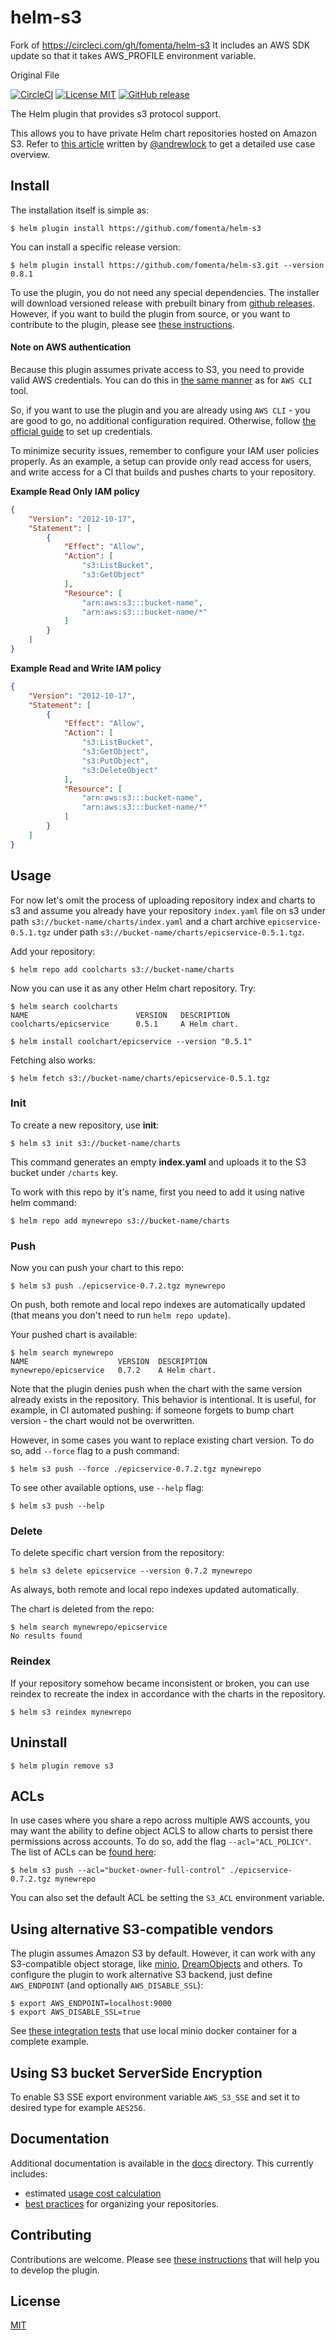 # helm-s3

Fork of https://circleci.com/gh/fomenta/helm-s3
It includes an AWS SDK update so that it takes AWS_PROFILE environment variable.

Original File

[![CircleCI](https://circleci.com/gh/fomenta/helm-s3.svg?style=shield)](https://circleci.com/gh/fomenta/helm-s3)
[![License MIT](https://img.shields.io/badge/license-MIT-blue.svg?style=flat)](LICENSE)
[![GitHub release](https://img.shields.io/github/release/fomenta/helm-s3.svg)](https://github.com/fomenta/helm-s3/releases)

The Helm plugin that provides s3 protocol support.

This allows you to have private Helm chart repositories hosted on Amazon S3. Refer to [this article](https://andrewlock.net/how-to-create-a-helm-chart-repository-using-amazon-s3/)
written by [@andrewlock](https://github.com/andrewlock) to get a detailed use case overview.

## Install

The installation itself is simple as:

    $ helm plugin install https://github.com/fomenta/helm-s3

You can install a specific release version:

    $ helm plugin install https://github.com/fomenta/helm-s3.git --version 0.8.1

To use the plugin, you do not need any special dependencies. The installer will
download versioned release with prebuilt binary from [github releases](https://github.com/fomenta/helm-s3/releases).
However, if you want to build the plugin from source, or you want to contribute
to the plugin, please see [these instructions](.github/CONTRIBUTING.md).

#### Note on AWS authentication

Because this plugin assumes private access to S3, you need to provide valid AWS credentials.
You can do this in [the same manner](https://docs.aws.amazon.com/cli/latest/userguide/cli-chap-getting-started.html) as for `AWS CLI` tool.

So, if you want to use the plugin and you are already using `AWS CLI` - you are
good to go, no additional configuration required. Otherwise, follow [the official guide](https://docs.aws.amazon.com/cli/latest/userguide/cli-chap-getting-started.html)
to set up credentials.

To minimize security issues, remember to configure your IAM user policies properly.
As an example, a setup can provide only read access for users, and write access
for a CI that builds and pushes charts to your repository.

**Example Read Only IAM policy**

```json
{
    "Version": "2012-10-17",
    "Statement": [
        {
            "Effect": "Allow",
            "Action": [
                "s3:ListBucket",
                "s3:GetObject"
            ],
            "Resource": [
                "arn:aws:s3:::bucket-name",
                "arn:aws:s3:::bucket-name/*"
            ]
        }
    ]
}
```

**Example Read and Write IAM policy**

```json
{
    "Version": "2012-10-17",
    "Statement": [
        {
            "Effect": "Allow",
            "Action": [
                "s3:ListBucket",
                "s3:GetObject",
                "s3:PutObject",
                "s3:DeleteObject"
            ],
            "Resource": [
                "arn:aws:s3:::bucket-name",
                "arn:aws:s3:::bucket-name/*"
            ]
        }
    ]
}
```

## Usage

For now let's omit the process of uploading repository index and charts to s3 and assume
you already have your repository `index.yaml` file on s3 under path `s3://bucket-name/charts/index.yaml`
and a chart archive `epicservice-0.5.1.tgz` under path `s3://bucket-name/charts/epicservice-0.5.1.tgz`.

Add your repository:

    $ helm repo add coolcharts s3://bucket-name/charts

Now you can use it as any other Helm chart repository.
Try:

    $ helm search coolcharts
    NAME                       	VERSION	  DESCRIPTION
    coolcharts/epicservice	    0.5.1     A Helm chart.

    $ helm install coolchart/epicservice --version "0.5.1"

Fetching also works:

    $ helm fetch s3://bucket-name/charts/epicservice-0.5.1.tgz

### Init

To create a new repository, use **init**:

    $ helm s3 init s3://bucket-name/charts

This command generates an empty **index.yaml** and uploads it to the S3 bucket
under `/charts` key.

To work with this repo by it's name, first you need to add it using native helm command:

    $ helm repo add mynewrepo s3://bucket-name/charts

### Push

Now you can push your chart to this repo:

    $ helm s3 push ./epicservice-0.7.2.tgz mynewrepo

On push, both remote and local repo indexes are automatically updated (that means
you don't need to run `helm repo update`).

Your pushed chart is available:

    $ helm search mynewrepo
    NAME                    VERSION	 DESCRIPTION
    mynewrepo/epicservice   0.7.2    A Helm chart.

Note that the plugin denies push when the chart with the same version already exists
in the repository. This behavior is intentional. It is useful, for example, in
CI automated pushing: if someone forgets to bump chart version - the chart would
not be overwritten.

However, in some cases you want to replace existing chart version. To do so,
add `--force` flag to a push command:

    $ helm s3 push --force ./epicservice-0.7.2.tgz mynewrepo

To see other available options, use `--help` flag:

    $ helm s3 push --help

### Delete

To delete specific chart version from the repository:

    $ helm s3 delete epicservice --version 0.7.2 mynewrepo

As always, both remote and local repo indexes updated automatically.

The chart is deleted from the repo:

    $ helm search mynewrepo/epicservice
    No results found

### Reindex

If your repository somehow became inconsistent or broken, you can use reindex to recreate
the index in accordance with the charts in the repository.

    $ helm s3 reindex mynewrepo

## Uninstall

    $ helm plugin remove s3

## ACLs

In use cases where you share a repo across multiple AWS accounts,
you may want the ability to define object ACLS to allow charts to persist there
permissions across accounts.
To do so, add the flag `--acl="ACL_POLICY"`. The list of ACLs can be [found here](https://docs.aws.amazon.com/AmazonS3/latest/dev/acl-overview.html#canned-acl):

    $ helm s3 push --acl="bucket-owner-full-control" ./epicservice-0.7.2.tgz mynewrepo

You can also set the default ACL be setting the `S3_ACL` environment variable.

## Using alternative S3-compatible vendors

The plugin assumes Amazon S3 by default. However, it can work with any S3-compatible
object storage, like [minio](https://www.minio.io/), [DreamObjects](https://www.dreamhost.com/cloud/storage/)
and others. To configure the plugin to work alternative S3 backend, just define
`AWS_ENDPOINT` (and optionally `AWS_DISABLE_SSL`):

    $ export AWS_ENDPOINT=localhost:9000
    $ export AWS_DISABLE_SSL=true

See [these integration tests](https://github.com/fomenta/helm-s3/blob/master/hack/integration-tests-local.sh#L10) that use local minio docker container for a complete example.

## Using S3 bucket ServerSide Encryption

To enable S3 SSE export environment variable `AWS_S3_SSE` and set it to desired type for example `AES256`.

## Documentation

Additional documentation is available in the [docs](docs) directory. This currently includes:
- estimated [usage cost calculation](docs/usage-cost.md)
- [best practices](docs/best-practice.md)
for organizing your repositories.

## Contributing

Contributions are welcome. Please see [these instructions](.github/CONTRIBUTING.md)
that will help you to develop the plugin.

## License

[MIT](LICENSE)
